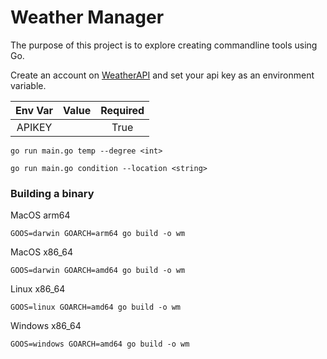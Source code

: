 # Weather Manager

The purpose of this project is to explore creating commandline tools using Go.

Create an account on [WeatherAPI](https://weatherapi.com) and set your api key as an environment variable.

| Env Var |     Value      | Required |
|:-------:|:--------------:|:--------:|
| APIKEY  | <YOUR-API-KEY> |   True   |

```
go run main.go temp --degree <int> 
```

```
go run main.go condition --location <string>
```

### Building a binary

MacOS arm64

```
GOOS=darwin GOARCH=arm64 go build -o wm
```

MacOS x86_64

```
GOOS=darwin GOARCH=amd64 go build -o wm
```

Linux x86_64

```
GOOS=linux GOARCH=amd64 go build -o wm
```

Windows x86_64

```
GOOS=windows GOARCH=amd64 go build -o wm
```
